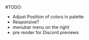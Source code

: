 #TODO:

- Adjust Position of colors in palette
- Responsive?
- menubar menu on the right
- pre render for Discord previews
